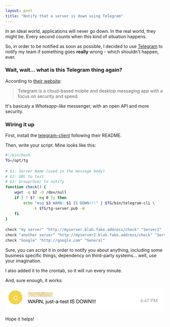 ```yaml
---
layout: post
title: "Notify that a server is down using Telegram"
---
```


In an ideal world, applications will never go down. In the real world, they
might be. Every second counts when this kind of situation happens.

So, in order to be notified as soon as possible, I decided to use
[Telegram][telegram] to notify my team if something goes **really** wrong -
which shouldn't happen, ever.

### Wait, wait... what is this Telegram thing again?

According to [their website][telegram]:

> Telegram is a cloud-based mobile and desktop messaging app with a focus on
> security and speed.

It's basicaly a _Whatsapp-like_ messenger, with an open API and more security.

### Wiring it up

First, install the [telegram-client][tg] following their README.

Then, write your script. Mine looks like this:

```sh
#!/bin/bash
TG=/opt/tg

# $1: Server Name (used in the message body)
# $2: URL to test
# $3: Group/User to notify
function check() {
	wget -q $2 -O /dev/null
	if [ ! $? -eq 0 ]; then
		echo "msg $3 WARN: $1 IS DOWN!!!" | $TG/bin/telegram-cli \
			-k $TG/tg-server.pub -W
	fi
}

check "my server" "http://myserver.blah.fake.address/check" "Server1"
check "another server" "http://myserver2.blah.fake.address/check" "Server2"
check "Google" "http://google.com" "General"
```

Sure, you can script it in order to notify you about anything, including some
business specific things, dependency on third-party systems... well, use your
imagination.

I also added it to the crontab, so it will run every minute.

And, sure enough, it works:

![telegram screenshot](/public/images/telegram-just-a-test.png)

Hope it helps!

[tg]: https://telegram.org/dl/cli
[telegram]: https://telegram.org
